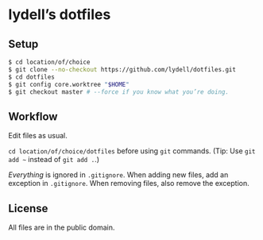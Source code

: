 # lydell’s dotfiles

## Setup

```sh
$ cd location/of/choice
$ git clone --no-checkout https://github.com/lydell/dotfiles.git
$ cd dotfiles
$ git config core.worktree "$HOME"
$ git checkout master # --force if you know what you’re doing.
```

## Workflow

Edit files as usual.

`cd location/of/choice/dotfiles` before using `git` commands.
(Tip: Use `git add ~` instead of `git add .`.)

_Everything_ is ignored in `.gitignore`. When adding new files, add an exception
in `.gitignore`. When removing files, also remove the exception.

## License

All files are in the public domain.
